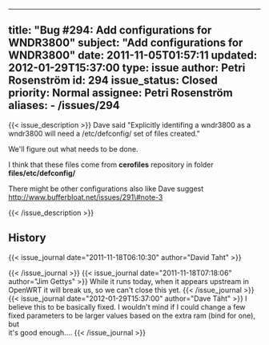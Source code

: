 
---
title: "Bug #294: Add configurations for WNDR3800"
subject: "Add configurations for WNDR3800"
date: 2011-11-05T01:57:11
updated: 2012-01-29T15:37:00
type: issue
author: Petri Rosenström
id: 294
issue_status: Closed
priority: Normal
assignee: Petri Rosenström
aliases:
    - /issues/294
---

{{< issue_description >}}
Dave said "Explicitly identifing a wndr3800 as a wndr3800 will need a
/etc/defconfig/ set of files created."

We'll figure out what needs to be done.

I think that these files come from **cerofiles** repository in folder
**files/etc/defconfig/**

There might be other configurations also like Dave suggest
http://www.bufferbloat.net/issues/291\#note-3


{{< /issue_description >}}

## History
{{< issue_journal date="2011-11-18T06:10:30" author="David Taht" >}}

{{< /issue_journal >}}
{{< issue_journal date="2011-11-18T07:18:06" author="Jim Gettys" >}}
While it runs today, when it appears upstream in OpenWRT it will break
us, so we can't close this yet.
{{< /issue_journal >}}
{{< issue_journal date="2012-01-29T15:37:00" author="Dave Täht" >}}
I believe this to be basically fixed. I wouldn't mind if I could change
a few\
fixed parameters to be larger values based on the extra ram (bind for
one), but\
it's good enough....
{{< /issue_journal >}}

